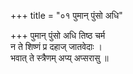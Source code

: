+++
title = "०१ पुमान् पुंसो अधि"

+++
पुमान् पुंसो अधि तिष्ठ चर्म  
न ते शिष्णं प्र दहाज् जातवेदाः ।  
भवात् ते स्त्रैणम् अप्य् अप्सरासु ॥